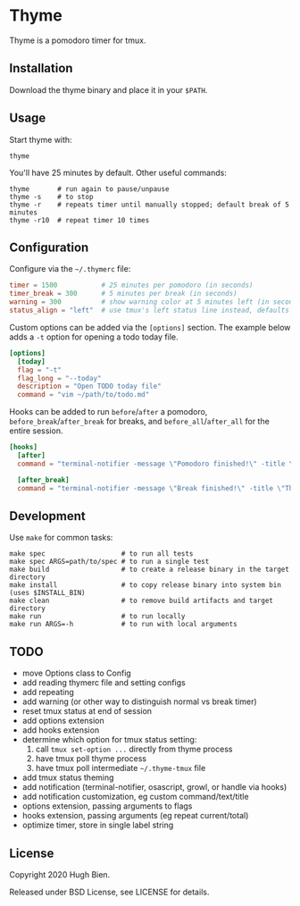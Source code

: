 # Thyme

Thyme is a pomodoro timer for tmux.

## Installation

Download the thyme binary and place it in your `$PATH`.

## Usage

Start thyme with:

```
thyme
```

You'll have 25 minutes by default. Other useful commands:

```
thyme       # run again to pause/unpause
thyme -s    # to stop
thyme -r    # repeats timer until manually stopped; default break of 5 minutes
thyme -r10  # repeat timer 10 times
```

## Configuration

Configure via the `~/.thymerc` file:

```toml
timer = 1500           # 25 minutes per pomodoro (in seconds)
timer_break = 300      # 5 minutes per break (in seconds)
warning = 300          # show warning color at 5 minutes left (in seconds), set to 0 to disable
status_align = "left"  # use tmux's left status line instead, defaults to "right"
```

Custom options can be added via the `[options]` section. The example below adds a `-t` option for
opening a todo today file.

```toml
[options]
  [today]
  flag = "-t"
  flag_long = "--today"
  description = "Open TODO today file"
  command = "vim ~/path/to/todo.md"
```

Hooks can be added to run `before`/`after` a pomodoro, `before_break`/`after_break` for breaks,
and `before_all`/`after_all` for the entire session.

```toml
[hooks]
  [after]
  command = "terminal-notifier -message \"Pomodoro finished!\" -title \"Thyme\""

  [after_break]
  command = "terminal-notifier -message \"Break finished!\" -title \"Thyme\""
```

## Development

Use `make` for common tasks:

```
make spec                   # to run all tests
make spec ARGS=path/to/spec # to run a single test
make build                  # to create a release binary in the target directory
make install                # to copy release binary into system bin (uses $INSTALL_BIN)
make clean                  # to remove build artifacts and target directory
make run                    # to run locally
make run ARGS=-h            # to run with local arguments
```

## TODO

* move Options class to Config
* add reading thymerc file and setting configs
* add repeating
* add warning (or other way to distinguish normal vs break timer)
* reset tmux status at end of session
* add options extension
* add hooks extension
* determine which option for tmux status setting:
  1. call `tmux set-option ...` directly from thyme process
  2. have tmux poll thyme process
  3. have tmux poll intermediate `~/.thyme-tmux` file
* add tmux status theming
* add notification (terminal-notifier, osascript, growl, or handle via hooks)
* add notification customization, eg custom command/text/title
* options extension, passing arguments to flags
* hooks extension, passing arguments (eg repeat current/total)
* optimize timer, store in single label string

## License

Copyright 2020 Hugh Bien.

Released under BSD License, see LICENSE for details.
